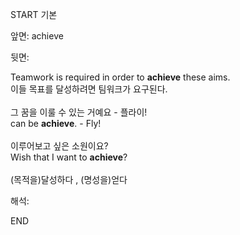 START
기본

앞면:
achieve


뒷면:
<div>Teamwork is required in order to <strong>achieve</strong> these aims. </div><div>이들 목표를 달성하려면 팀워크가 요구된다.<br><br><div><div>그 꿈을 이룰 수 있는 거예요 - 플라이!</div></div><div><div>can be <strong>achieve</strong>. - Fly! <br></div></div><br><div><div>이루어보고 싶은 소원이요?</div></div><div>Wish that I want to <strong>achieve</strong>? <br><br>(목적을)달성하다 , (명성을)얻다<br></div></div>


해석:

END